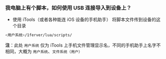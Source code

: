 ### 我电脑上有个脚本，如何使用 USB 连接导入到设备上？
- 使用 iTools（或者各种能连 iOS 设备的手机助手） 将脚本文件传到设备的这个目录


```sh
<用户系统>/1ferver/lua/scripts/
```


**注**：此处 `用户系统` 仅为 iTools 上手机文件管理显示名，不同的手机助手上名字不相同，大概为 `用户系统`、`文件系统（用户）`
